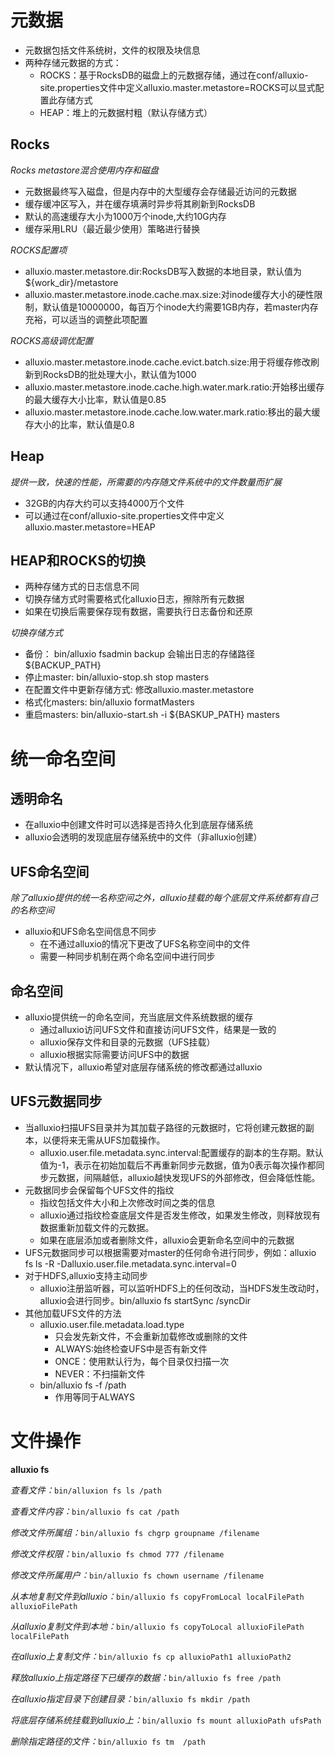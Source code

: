 # 元数据
* 元数据包括文件系统树，文件的权限及块信息
* 两种存储元数据的方式：
    * ROCKS：基于RocksDB的磁盘上的元数据存储，通过在conf/alluxio-site.properties文件中定义alluxio.master.metastore=ROCKS可以显式配置此存储方式
    * HEAP：堆上的元数据村粗（默认存储方式）
## Rocks
*Rocks metastore混合使用内存和磁盘*

* 元数据最终写入磁盘，但是内存中的大型缓存会存储最近访问的元数据
* 缓存缓冲区写入，并在缓存填满时异步将其刷新到RocksDB
* 默认的高速缓存大小为1000万个inode,大约10G内存
* 缓存采用LRU（最近最少使用）策略进行替换

*ROCKS配置项*

* alluxio.master.metastore.dir:RocksDB写入数据的本地目录，默认值为${work_dir}/metastore
* alluxio.master.metastore.inode.cache.max.size:对inode缓存大小的硬性限制，默认值是10000000，每百万个inode大约需要1GB内存，若master内存充裕，可以适当的调整此项配置

*ROCKS高级调优配置*
* alluxio.master.metastore.inode.cache.evict.batch.size:用于将缓存修改刷新到RocksDB的批处理大小，默认值为1000
* alluxio.master.metastore.inode.cache.high.water.mark.ratio:开始移出缓存的最大缓存大小比率，默认值是0.85
* alluxio.master.metastore.inode.cache.low.water.mark.ratio:移出的最大缓存大小的比率，默认值是0.8
## Heap
*提供一致，快速的性能，所需要的内存随文件系统中的文件数量而扩展*
* 32GB的内存大约可以支持4000万个文件
* 可以通过在conf/alluxio-site.properties文件中定义alluxio.master.metastore=HEAP 

## HEAP和ROCKS的切换
* 两种存储方式的日志信息不同
* 切换存储方式时需要格式化alluxio日志，擦除所有元数据
* 如果在切换后需要保存现有数据，需要执行日志备份和还原

*切换存储方式*
* 备份： bin/alluxio fsadmin backup 会输出日志的存储路径${BACKUP_PATH}
* 停止master: bin/alluxio-stop.sh stop masters
* 在配置文件中更新存储方式: 修改alluxio.master.metastore
* 格式化masters: bin/alluxio formatMasters
* 重启masters: bin/alluxio-start.sh -i ${BASKUP_PATH} masters

# 统一命名空间
## 透明命名
* 在alluxio中创建文件时可以选择是否持久化到底层存储系统
* alluxio会透明的发现底层存储系统中的文件（非alluxio创建）
## UFS命名空间
*除了alluxio提供的统一名称空间之外，alluxio挂载的每个底层文件系统都有自己的名称空间*
* alluxio和UFS命名空间信息不同步
    * 在不通过alluxio的情况下更改了UFS名称空间中的文件
    * 需要一种同步机制在两个命名空间中进行同步
## 命名空间
* alluxio提供统一的命名空间，充当底层文件系统数据的缓存
    * 通过alluxio访问UFS文件和直接访问UFS文件，结果是一致的
    * alluxio保存文件和目录的元数据（UFS挂载）
    * alluxio根据实际需要访问UFS中的数据
* 默认情况下，alluxio希望对底层存储系统的修改都通过alluxio
## UFS元数据同步
* 当alluxio扫描UFS目录并为其加载子路径的元数据时，它将创建元数据的副本，以便将来无需从UFS加载操作。
    * alluxio.user.file.metadata.sync.interval:配置缓存的副本的生存期。默认值为-1，表示在初始加载后不再重新同步元数据，值为0表示每次操作都同步元数据，间隔越低，alluxio越快发现UFS的外部修改，但会降低性能。
* 元数据同步会保留每个UFS文件的指纹
    * 指纹包括文件大小和上次修改时间之类的信息
    * alluxio通过指纹检查底层文件是否发生修改，如果发生修改，则释放现有数据重新加载文件的元数据。
    * 如果在底层添加或者删除文件，alluxio会更新命名空间中的元数据
* UFS元数据同步可以根据需要对master的任何命令进行同步，例如：alluxio fs ls -R -Dalluxio.user.file.metadata.sync.interval=0
* 对于HDFS,alluxio支持主动同步
    * alluxio注册监听器，可以监听HDFS上的任何改动，当HDFS发生改动时，alluxio会进行同步。bin/alluxio fs startSync /syncDir
* 其他加载UFS文件的方法
    * alluxio.user.file.metadata.load.type  
        * 只会发先新文件，不会重新加载修改或删除的文件
        * ALWAYS:始终检查UFS中是否有新文件
        * ONCE：使用默认行为，每个目录仅扫描一次
        * NEVER：不扫描新文件
    * bin/alluxio fs -f /path
        * 作用等同于ALWAYS
# 文件操作
**alluxio fs**

*查看文件：*`bin/alluxion fs ls /path`

*查看文件内容：*`bin/alluxio fs cat /path`

*修改文件所属组：*`bin/alluxio fs chgrp groupname /filename`

*修改文件权限：*`bin/alluxio fs chmod 777 /filename`

*修改文件所属用户：*`bin/alluxio fs chown username /filename`

*从本地复制文件到alluxio：*`bin/alluxio fs copyFromLocal localFilePath alluxioFilePath`

*从alluxio复制文件到本地：*`bin/alluxio fs copyToLocal alluxioFilePath localFilePath`

*在alluxio上复制文件：*`bin/alluxio fs cp alluxioPath1 alluxioPath2`

*释放alluxio上指定路径下已缓存的数据：*`bin/alluxio fs free /path`

*在alluxio指定目录下创建目录：*`bin/alluxio fs mkdir /path`

*将底层存储系统挂载到alluxio上：*`bin/alluxio fs mount alluxioPath ufsPath`

*删除指定路径的文件：*`bin/alluxio fs tm  /path`
